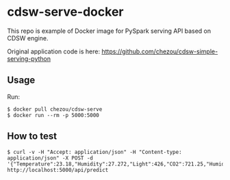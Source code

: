 # cdsw-serve-docker

This repo is example of Docker image for PySpark serving API based on CDSW engine.

Original application code is here:
https://github.com/chezou/cdsw-simple-serving-python

## Usage

Run:

```
$ docker pull chezou/cdsw-serve
$ docker run --rm -p 5000:5000
```

## How to test

```
$ curl -v -H "Accept: application/json" -H "Content-type: application/json" -X POST -d '{"Temperature":23.18,"Humidity":27.272,"Light":426,"CO2":721.25,"HumidityRatio":0.00478}' http://localhost:5000/api/predict
```
